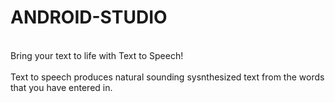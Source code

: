 # ANDROID-STUDIO
<br>
Bring your text to life with Text to Speech!
<br>
<br>
Text to speech produces natural sounding sysnthesized text from the words that you have entered in.
